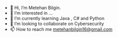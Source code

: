 - 👋 Hi, I’m Metehan Bilgin. 
- 👀 I’m interested in ...
- 🌱 I’m currently learning Java , C# and Python
- 💞️ I’m looking to collaborate on Cybersecurity 
- 📫 How to reach me metehanbilgin16@gmail.com


<!---
gaunex/gaunex is a ✨ special ✨ repository because its `README.md` (this file) appears on your GitHub profile.
You can click the Preview link to take a look at your changes.
--->
